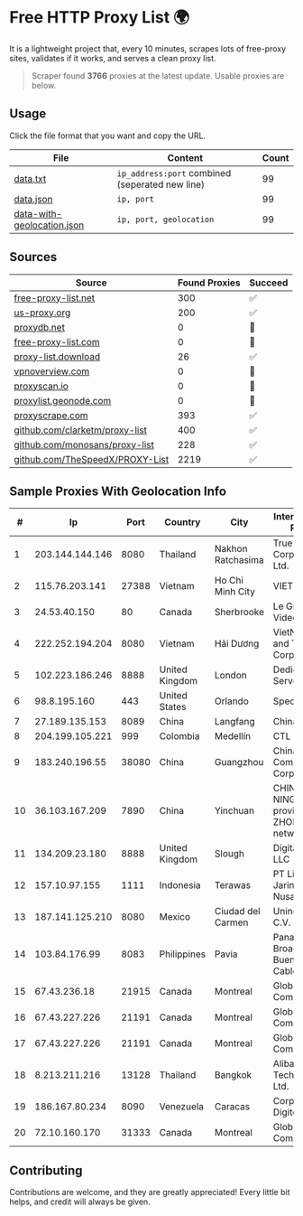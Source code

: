 
# Free HTTP Proxy List 🌍

It is a lightweight project that, every 10 minutes, scrapes lots of free-proxy sites, validates if it works, and serves a clean proxy list.


> Scraper found **3766** proxies at the latest update. Usable proxies are below.

## Usage

Click the file format that you want and copy the URL.


|File|Content|Count|
|----|-------|-----|
|[data.txt](https://raw.githubusercontent.com/themiralay/Proxy-List-World/master/data.txt)|`ip_address:port` combined (seperated new line)|99|
|[data.json](https://raw.githubusercontent.com/themiralay/Proxy-List-World/master/data.json)|`ip, port`|99|
|[data-with-geolocation.json](https://raw.githubusercontent.com/themiralay/Proxy-List-World/master/data-with-geolocation.json)|`ip, port, geolocation`|99|

## Sources

|Source|Found Proxies|Succeed|
|------|-------------|-------|
|[free-proxy-list.net](https://free-proxy-list.net)|300|✅|
|[us-proxy.org](https://www.us-proxy.org)|200|✅|
|[proxydb.net](http://proxydb.net)|0|🚫|
|[free-proxy-list.com](https://free-proxy-list.com/?page=&port=&type%5B%5D=http&type%5B%5D=https&up_time=0&search=Search)|0|🚫|
|[proxy-list.download](https://www.proxy-list.download/HTTP)|26|✅|
|[vpnoverview.com](https://vpnoverview.com/privacy/anonymous-browsing/free-proxy-servers)|0|🚫|
|[proxyscan.io](https://www.proxyscan.io)|0|🚫|
|[proxylist.geonode.com](https://proxylist.geonode.com/api/proxy-list?limit=300&page=1&sort_by=lastChecked&sort_type=desc&protocols=http,https)|0|🚫|
|[proxyscrape.com](https://api.proxyscrape.com/v2/?request=displayproxies&protocol=http&timeout=10000&country=all&ssl=all&anonymity=all)|393|✅|
|[github.com/clarketm/proxy-list](https://raw.githubusercontent.com/clarketm/proxy-list/master/proxy-list-raw.txt)|400|✅|
|[github.com/monosans/proxy-list](https://raw.githubusercontent.com/monosans/proxy-list/main/proxies/http.txt)|228|✅|
|[github.com/TheSpeedX/PROXY-List](https://raw.githubusercontent.com/TheSpeedX/PROXY-List/master/http.txt)|2219|✅|


## Sample Proxies With Geolocation Info

|#|Ip|Port|Country|City|Internet Service Provider|
|-|--|----|-------|----|-------------------------|
|1|203.144.144.146|8080|Thailand|Nakhon Ratchasima|True Internet Corporation CO. Ltd.|
|2|115.76.203.141|27388|Vietnam|Ho Chi Minh City|VIETELGPRS|
|3|24.53.40.150|80|Canada|Sherbrooke|Le Groupe Videotron Ltee|
|4|222.252.194.204|8080|Vietnam|Hải Dương|VietNam Post and Telecom Corporation|
|5|102.223.186.246|8888|United Kingdom|London|Dedicated Servers|
|6|98.8.195.160|443|United States|Orlando|Spectrum|
|7|27.189.135.153|8089|China|Langfang|Chinanet|
|8|204.199.105.221|999|Colombia|Medellín|CTL Colombia|
|9|183.240.196.55|38080|China|Guangzhou|China Mobile Communications Corporation|
|10|36.103.167.209|7890|China|Yinchuan|CHINANET NINGXIA province ZHONGWEI IDC network|
|11|134.209.23.180|8888|United Kingdom|Slough|DigitalOcean, LLC|
|12|157.10.97.155|1111|Indonesia|Terawas|PT Lintas Jaringan Nusantara|
|13|187.141.125.210|8080|Mexico|Ciudad del Carmen|Uninet S.A. de C.V.|
|14|103.84.176.99|8083|Philippines|Pavia|Panay Broadband / Buenavista Cable TV., Inc.|
|15|67.43.236.18|21915|Canada|Montreal|GloboTech Communications|
|16|67.43.227.226|21191|Canada|Montreal|GloboTech Communications|
|17|67.43.227.226|21191|Canada|Montreal|GloboTech Communications|
|18|8.213.211.216|13128|Thailand|Bangkok|Alibaba (US) Technology Co., Ltd.|
|19|186.167.80.234|8090|Venezuela|Caracas|Corporacion Digitel C.A|
|20|72.10.160.170|31333|Canada|Montreal|GloboTech Communications|



## Contributing

Contributions are welcome, and they are greatly appreciated! Every
little bit helps, and credit will always be given.


